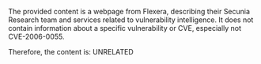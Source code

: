 The provided content is a webpage from Flexera, describing their Secunia Research team and services related to vulnerability intelligence. It does not contain information about a specific vulnerability or CVE, especially not CVE-2006-0055.

Therefore, the content is: UNRELATED